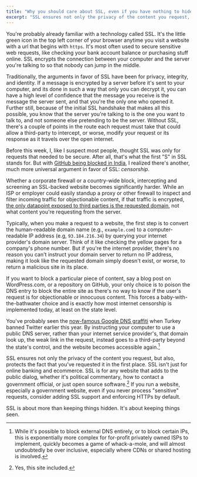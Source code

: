 ```yaml
---
title: "Why you should care about SSL, even if you have nothing to hide"
excerpt: "SSL ensures not only the privacy of the content you request, but also, protects the fact that you're even requesting it in the first place. SSL isn't just for secure transactions like online banking and ecommerce. SSL is for any website that adds to the public dialog."
---
```


You're probably already familiar with a technology called SSL. It's the little green icon in the top left corner of your browser anytime you visit a website with a url that begins with `https`. It's most often used to secure sensitive web requests, like checking your bank account balance or purchasing stuff online. SSL encrypts the connection between your computer and the server you're talking to so that nobody can jump in the middle.

Traditionally, the arguments in favor of SSL have been for privacy, integrity, and identity. If a message is encrypted by a server before it's sent to your computer, and its done in such a way that only you can decrypt it, you can have a high level of confidence that the message you receive is the message the server sent, and that you're the only one who opened it. Further still, because of the initial SSL handshake that makes all this possible, you know that the server you're talking to is the one you want to talk to, and not someone else pretending to be the server. Without SSL, there's a couple of points in the route each request must take that could allow a third-party to intercept, or worse, modify your request or its response as it travels over the open internet.

Before this week, I, like I suspect most people, thought SSL was only for requests that needed to be secure. After all, that's what the first "S" in SSL stands for. But with [GitHub being blocked in India](http://techcrunch.com/2014/12/31/indian-government-censorsht/), I realized there's another, much more universal argument in favor of SSL: *censorship*.

Whether a corporate firewall or a country-wide block, intercepting and screening an SSL-backed website becomes significantly harder. While an ISP or employer could easily standup a proxy or other firewall to inspect and filter incoming traffic for objectionable content, if that traffic is encrypted, [the only datapoint exposed to third parties is the requested domain](https://gemfury.com/help/url-string-over-https), not what content you're requesting from the server.

Typically, when you make a request to a website, the first step is to convert the human-readable domain name (e.g., `example.com`) to a computer-readable IP address (e.g, `93.184.216.34`) by querying your internet provider's domain server. Think of it like checking the yellow pages for a company's phone number. But if you're the internet provider, there's no reason you can't instruct your domain server to return no IP address, making it look like the requested domain simply doesn't exist, or worse, to return a malicious site in its place.

If you want to block a particular piece of content, say a blog post on WordPress.com, or a repository on GitHub, your only choice is to poison the DNS entry to block the entire site as there's no way to know if the user's request is for objectionable or innocuous content. This forces a baby-with-the-bathwater choice and is exactly how most internet censorship is implemented today, at least on the state level.

You've probably seen the [now-famous Google DNS graffiti](http://mashable.com/2014/03/21/twitter-ban-turkey-graffiti/) when Turkey banned Twitter earlier this year. By instructing your computer to use a public DNS server, rather than your internet service provider's, that domain look up, the weak link in the request, instead goes to a third-party beyond the state's control, and the website becomes accessible again.[^1]

SSL ensures not only the privacy of the content you request, but also, protects the fact that you've requested it in the first place. SSL isn't just for online banking and ecommerce. SSL is for any website that adds to the public dialog, whether it's political commentary, how to contact a government official, or just open source software.[^2] If you run a website, especially a government website, even if you never process "sensitive" requests, consider adding SSL support and enforcing HTTPs by default.

SSL is about more than keeping things hidden. It's about keeping things seen.

[^1]: While it's possible to block external DNS entirely, or to block certain IPs, this is exponentially more complex for for-profit privately owned ISPs to implement, quickly becomes a game of whack-a-mole, and will almost undoubtedly be over inclusive, especially where CDNs or shared hosting is involved.

[^2]: Yes, this site included.
